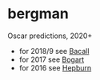 # bergman

Oscar predictions, 2020+

* for 2018/9 see [Bacall](https://github.com/njmanton/bacall)
* for 2017 see [Bogart](https://github.com/njmanton/bogart)
* for 2016 see [Hepburn](https://github.com/njmanton/hepburn)
